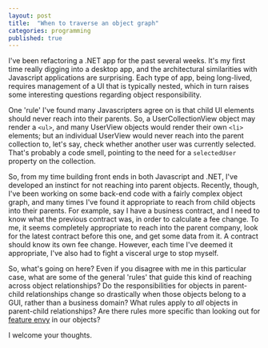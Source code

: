 ```yaml
---
layout: post
title:  "When to traverse an object graph"
categories: programming
published: true
---
```


I've been refactoring a .NET app for the past several weeks. It's my first time really digging into a desktop app, and the architectural similarities with Javascript applications are surprising. Each type of app, being long-lived, requires management of a UI that is typically nested, which in turn raises some interesting questions regarding object responsibility.

<!-- more -->

One 'rule' I've found many Javascripters agree on is that child UI elements should never reach into their parents. So, a UserCollectionView object may render a `<ul>`, and many UserView objects would render their own `<li>` elements; but an individual UserView would never reach into the parent collection to, let's say, check whether another user was currently selected. That's probably a code smell, pointing to the need for a `selectedUser` property on the collection.

So, from my time building front ends in both Javascript and .NET, I've developed an instinct for not reaching into parent objects. Recently, though, I've been working on some back-end code with a fairly complex object graph, and many times I've found it appropriate to reach from child objects into their parents. For example, say I have a business contract, and I need to know what the previous contract was, in order to calculate a fee change. To me, it seems completely appropriate to reach into the parent company, look for the latest contract before this one, and get some data from it. A contract should know its own fee change. However, each time I've deemed it appropriate, I've also had to fight a visceral urge to stop myself.

So, what's going on here? Even if you disagree with me in this particular case, what are some of the general 'rules' that guide this kind of reaching across object relationships? Do the responsibilities for objects in parent-child relationships change so drastically when those objects belong to a GUI, rather than a business domain? What rules apply to *all* objects in parent-child relationships? Are there rules more specific than looking out for [feature envy](http://sourcemaking.com/refactoring/feature-envy) in our objects?

I welcome your thoughts.